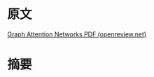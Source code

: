 # 原文

[Graph Attention Networks PDF (openreview.net)](https://openreview.net/pdf?id=rJXMpikCZ)

# 摘要


